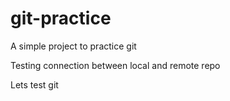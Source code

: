 git-practice
============

A simple project to practice git

Testing connection between local and remote repo

Lets test git
